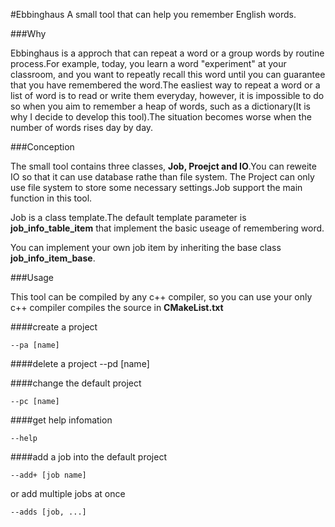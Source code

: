 #Ebbinghaus
 A small tool that can help you remember English words.


###Why


Ebbinghaus is a approch that can repeat a word or a group words by routine process.For example, today, you learn a word "experiment" at your classroom, and you want to repeatly recall this word until you can guarantee that you have remembered the word.The easliest way to repeat a word or a list of word is to read or write them everyday, however, it is impossible to do so when you aim to remember a heap of words, such as a dictionary(It is why I decide to develop this tool).The situation becomes worse when the number of words rises day by day.


###Conception

The small tool contains three classes, **Job, Proejct and IO**.You can reweite IO so that it can use database rathe than file system. The Project can only use file system to store some necessary settings.Job support the main function in this tool.

Job is a class template.The default template parameter is **job\_info\_table\_item** that implement the basic useage of remembering word.

You can implement your own job item by inheriting the base class **job\_info\_item\_base**.


###Usage

This tool can be compiled by any c++ compiler, so you can use your only c++ compiler compiles the source in **CMakeList.txt**

####create a project

	--pa [name]

####delete a project
	--pd [name]

####change the default project

	--pc [name]

####get help infomation

	--help

####add a job into the default project

	--add+ [job name]

or add multiple jobs at once 

	--adds [job, ...]
